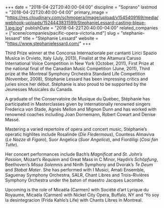 +++
date = "2018-04-22T20:40:00-04:00"
discipline = "Soprano"
lastmod = "2018-04-22T20:40:00-04:00"
primary_image = "https://res.cloudinary.com/schmopera/image/upload/v1545409169/media/webhook-uploads/1524443831599/StephanieLessard-casting-bleue-1.jpg.jpg"
publishDate = "2018-04-22T20:40:00-04:00"
related_companies = ["scene/companies/pacific-opera-victoria.md"]
slug = "stephanie-lessard"
title = "Stéphanie Lessard"
website = "https://www.stephanielessard.com/"
+++

Third Prize winner at the Concorsa Internazionale per cantanti Lirici Spazio Musica in Orvieto, Italy (July, 2013), Finalist at the Altamura Caruso International Voice Competition in New York (October, 2011), First Prize at the national final of the Canadian Music Competition (June, 2011), Third prize at the Montreal Symphony Orchestra Standard Life Competition (November, 2008), Stéphanie Lessard has been impressing critics and juries since her début.  Stéphanie is also proud to be supported by the Jeunesses Musicales du Canada.

A graduate of the Conservatoire de Musique du Québec, Stéphanie has participated in Masterclasses given by internationally renowned singers Frederica von Stade, Agnès Mellon and Mignon Dunn and has worked with renowned coaches including Joan Dornemann, Robert Cowart and Denise Massé.

Mastering a varied repertoire of opera and concert music, Stéphanie’s operatic highlites include Rosalinde (*Die Fledermaus*), Countess Almaviva (*Le Nozze di Figaro*), Suor Angelica (*Suor Angelica*), and Fiordiligi (*Cosi fan Tutte*).

Her concert performances include Bach’s *Magnificat* and *St. John’s Passion*, Mozart’s *Requiem* and Great Mass in C Minor, Haydn’s *Schöpfung*, Beethoven’s *Missa Solemnis* and Ninth Symphony and Dvorak’s *Te Deum* and *Stabat Mater*. She has performed with I Musici, Amati Ensemble, Saguenay Symphony Orchestra, SALR, Chant Libres and Trois–Rivières Symphony Orchestra under the baton of maestro Jacques Lacombe.

Upcoming is the role of Micaëla (Carmen) with Société d’art Lyrique du Royaume, Micaëla (Carmen) with Nickel City Opera, Buffalo, NY and ‘Yo soy la desintegracion (Frida Kahlo’s  Life) with Chants Libres in Montreal.

